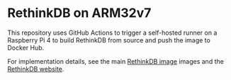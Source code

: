 # RethinkDB on ARM32v7

This repository uses GitHub Actions to trigger a self-hosted runner on a Raspberry Pi 4 to build RethinkDB from source and push the image to Docker Hub.

For implementation details, see the main [RethinkDB image](https://hub.docker.com/_/rethinkdb) images and the [RethinkDB website](https://rethinkdb.com/).

